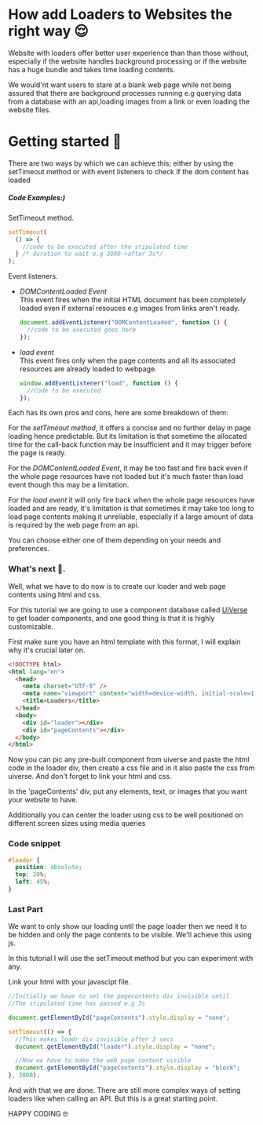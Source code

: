 # How add Loaders to Websites the right way 😌

<p>Website with loaders offer better user experience than than those without, especially if the website handles background processing or if the website has a huge bundle and takes time loading contents.</p>
<p>We would'nt want users to stare at a blank web page while not being assured that there are background processes running e.g querying data from a database with an api,loading images from a link or even loading the website files.</p>

<h1>Getting started 🫡</h1>
<p>There are two ways by which we can achieve this; either by using the setTimeout method or with event listeners to check if the dom content has loaded</p>
<h5>Code Examples:)</h5>
<p>SetTimeout method.</p>

```javascript
setTimeout(
  () => {
    //code to be executed after the stipulated time
  } /* duration to wait e.g 3000->after 3s*/
);
```

<p>Event listeners.</p>
<ul>
  <li><em>DOMContentLoaded Event</em></li>
  This event fires when the initial HTML document has been completely loaded even if external resouces e.g images from links aren't ready.

```javascript
document.addEventListener("DOMContentLoaded", function () {
  //code to be executed goes here
});
```

  <li><em>load event</em></li>
  This event fires only when the page contents and all its associated resources are already loaded to webpage.

```javascript
window.addEventListener("load", function () {
  //Code to be executed
});
```

</ul>
<p>Each has its own pros and cons, here are some breakdown of them:</p>
<p>For the <em>setTimeout method</em>, it offers a concise and no further delay in page loading hence predictable. But its limitation is that sometime the allocated time for the call-back function may be insufficient and it may trigger before the page is ready.</p>
<p>For the <em>DOMContentLoaded Event</em>, it may be too fast and fire back even if the whole page resources have not loaded but it's much faster than load event though this may be a limitation.</p>
<p>For the <em>load event</em> it will only fire back when the whole page resources have loaded and are ready, it's limitation is that sometimes it may take too long to load page contents making it unreliable, especially if a large amount of data is required by the web page from an api.</p>
<p>You can choose either one of them depending on your needs and preferences.</p>
<h3>What's next 🤔.</h3>
<p>Well, what we have to do now is to create our loader and web page contents using html and css.</p>
<p>For this tutorial we are going to use a component database called <a href="https://uiverse.io/">UiVerse</a> to get loader components, and one good thing is that it is highly customizable.</p>
<p>First make sure you have an html template with this format, I will explain why it's crucial later on.</p>

```html
<!DOCTYPE html>
<html lang="en">
  <head>
    <meta charset="UTF-8" />
    <meta name="viewport" content="width=device-width, initial-scale=1.0" />
    <title>Loaders</title>
  </head>
  <body>
    <div id="loader"></div>
    <div id="pageContents"></div>
  </body>
</html>
```

<p>Now you can pic any pre-built component from uiverse and paste the html code in the loader div, then create a css file and in it also paste the css from uiverse. And don't forget to link your html and css.</p>
<p>In the 'pageContents' div, put any elements, text, or images that you want your website to have.</p>
<p>Additionally you can center the loader using css to be well positioned on different screen sizes using media queries</p>
<h3>Code snippet</h3>

```css
#loader {
  position: absolute;
  top: 20%;
  left: 45%;
}
```

<h3>Last Part</h3>
<p>We want to only show our loading until the page loader then we need it to be hidden and only the page contents to be visible. We'll achieve this using js.</p>
<p>In this tutorial I will use the setTimeout method but you can experiment with any.</p>

<p>Link your html with your javascipt file.</p>

```javascript
//Initially we have to set the pagecontents div invisible until
//The stipulated time has passed e.g 3s

document.getElementById("pageContents").style.display = "none";

setTimeout(() => {
  //This makes loadr div invisible after 3 secs
  document.getElementById("loader").style.display = "none";

  //Now we have to make the web page content visible
  document.getElementById("pageContents").style.display = "block";
}, 3000);
```

<p>And with that we are done. There are still more complex ways of setting loaders like when calling an API. But this is a great starting point. </p>
<p>HAPPY CODING 🤓</p>
